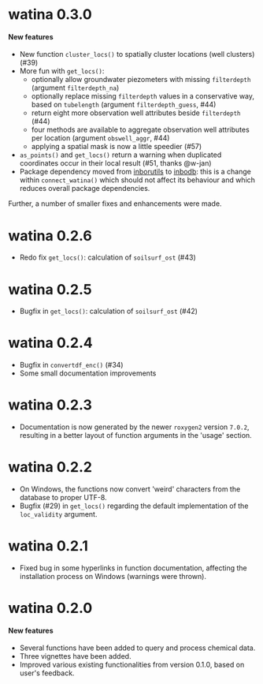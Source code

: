# watina 0.3.0

#### New features

- New function `cluster_locs()` to spatially cluster locations (well clusters) (#39)
- More fun with `get_locs()`:
    - optionally allow groundwater piezometers with missing `filterdepth` (argument `filterdepth_na`)
    - optionally replace missing `filterdepth` values in a conservative way, based on `tubelength` (argument `filterdepth_guess`, #44)
    - return eight more observation well attributes beside `filterdepth` (#44)
    - four methods are available to aggregate observation well attributes per location (argument `obswell_aggr`, #44)
    - applying a spatial mask is now a little speedier (#57)
- `as_points()` and `get_locs()` return a warning when duplicated coordinates occur in their local result (#51, thanks @w-jan)
- Package dependency moved from [inborutils](https://inbo.github.io/inborutils) to [inbodb](https://inbo.github.io/inbodb): this is a change within `connect_watina()` which should not affect its behaviour and which reduces overall package dependencies.

Further, a number of smaller fixes and enhancements were made.

# watina 0.2.6

- Redo fix `get_locs()`: calculation of `soilsurf_ost` (#43)

# watina 0.2.5

- Bugfix in `get_locs()`: calculation of `soilsurf_ost` (#42)

# watina 0.2.4

- Bugfix in `convertdf_enc()` (#34)
- Some small documentation improvements

# watina 0.2.3

- Documentation is now generated by the newer `roxygen2` version `7.0.2`, resulting in a better layout of function arguments in the 'usage' section.

# watina 0.2.2

- On Windows, the functions now convert 'weird' characters from the database to proper UTF-8.
- Bugfix (#29) in `get_locs()` regarding the default implementation of the `loc_validity` argument.

# watina 0.2.1

- Fixed bug in some hyperlinks in function documentation, 
affecting the installation process on Windows (warnings were thrown).

# watina 0.2.0

#### New features

- Several functions have been added to query and process chemical data.
- Three vignettes have been added.
- Improved various existing functionalities from version 0.1.0, based on user's feedback.



